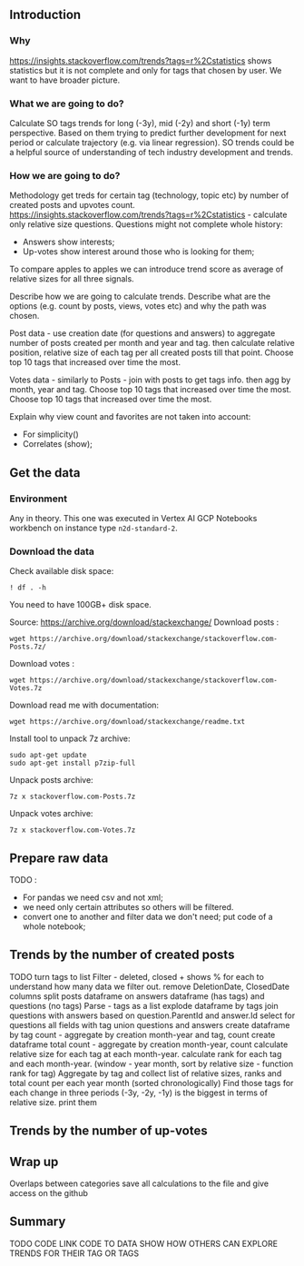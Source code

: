 ## Introduction

### Why
https://insights.stackoverflow.com/trends?tags=r%2Cstatistics shows statistics but it is not complete and only 
for tags that chosen by user. We want to have broader picture. 

### What we are going to do?
Calculate SO tags trends for long (-3y), mid (-2y) and short (-1y) term perspective. Based on them trying to predict further development for
next period or calculate trajectory (e.g. via linear regression).
SO trends could be a helpful source of understanding of tech industry development and trends.

### How we are going to do?
Methodology
get treds for certain tag (technology, topic etc) by number of created posts and upvotes count.
https://insights.stackoverflow.com/trends?tags=r%2Cstatistics - calculate only relative size questions.
Questions might not complete whole history:
- Answers show interests;
- Up-votes show interest around those who is looking for them;

To compare apples to apples we can introduce trend score as average of relative sizes for all three signals.

Describe how we are going to calculate trends. Describe what are the options (e.g. count by posts, views, votes etc)
and why the path was chosen.

Post data - use creation date (for questions and answers) to aggregate number of posts created per month and year and tag.
then calculate relative position, relative size of each tag per all created posts till that point.
Choose top 10 tags that increased over time the most.

Votes data - similarly to Posts - join with posts to get tags info.
then agg by month, year and tag. Choose top 10 tags that increased over time the most.
Choose top 10 tags that increased over time the most.

Explain why view count and favorites are not taken into account:
- For simplicity()
- Correlates (show);


## Get the data

### Environment
Any in theory. This one was executed in Vertex AI GCP Notebooks workbench on instance type `n2d-standard-2`. 

### Download the data
Check available disk space: 
```shell
! df . -h
```

You need to have 100GB+ disk space.

Source: https://archive.org/download/stackexchange/
Download posts :
```shell
wget https://archive.org/download/stackexchange/stackoverflow.com-Posts.7z/
```

Download votes :
```shell
wget https://archive.org/download/stackexchange/stackoverflow.com-Votes.7z
```

Download read me with documentation:
```shell
wget https://archive.org/download/stackexchange/readme.txt
```

Install tool to unpack 7z archive:
```shell
sudo apt-get update
sudo apt-get install p7zip-full
```

Unpack posts archive:
```shell
7z x stackoverflow.com-Posts.7z
```

Unpack votes archive:
```shell
7z x stackoverflow.com-Votes.7z
```

## Prepare raw data 
TODO :
- For pandas we need csv and not xml;
- we need only certain attributes so others will be filtered.
- convert one to another and filter data we don't need;
put code of a whole notebook;

## Trends by the number of created posts
TODO turn tags to list 
Filter - deleted, closed + shows % for each to understand how many data we filter out.
remove DeletionDate, ClosedDate columns
split posts dataframe on answers dataframe (has tags) and questions (no tags)
Parse - tags as a list
explode dataframe by tags
join questions with answers based on question.ParentId and answer.Id
select for questions all fields with tag
union questions and answers
create dataframe by tag count - aggregate by creation month-year and tag, count
create dataframe total count - aggregate by creation month-year, count
calculate relative size for each tag at each month-year.
calculate rank for each tag and each month-year. (window - year month, sort by relative size - function rank for tag)
Aggregate by tag and collect list of relative sizes, ranks and total count per each year month (sorted chronologically)
Find those tags for each change in three periods (-3y, -2y, -1y) is the biggest in terms of relative size.
print them


## Trends by the number of up-votes

## Wrap up
Overlaps between categories
save all calculations to the file and give access on the github


## Summary
TODO CODE LINK CODE TO DATA
SHOW HOW OTHERS CAN EXPLORE TRENDS FOR THEIR TAG OR TAGS 